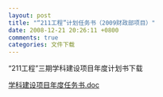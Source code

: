 ```yaml
---
layout: post
title: "“211工程”计划任务书（2009财政部项目）"
date: 2008-12-21 20:26:11 +0800
comments: true
categories: 文件下载
---
```


“211工程”三期学科建设项目年度计划书下载

[学科建设项目年度任务书.doc](../../downloads/20081211105846924.doc)